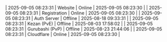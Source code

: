 | 2025-09-05 08:23:31 | Website | Online | 2025-09-05 08:23:30 |
| 2025-09-05 08:23:31 | Registration | Online | 2025-09-05 08:23:30 |
| 2025-09-05 08:23:31 | Auth Server | Offline | 2025-08-18 09:33:31 |
| 2025-09-05 08:23:31 | Kezan (PvE) | Offline | 2025-08-03 17:58:02 |
| 2025-09-05 08:23:31 | Gurubashi (PvP) | Offline | 2025-08-23 21:44:06 |
| 2025-09-05 08:23:31 | Cloudflare | Online | 2025-09-05 08:23:30 |

